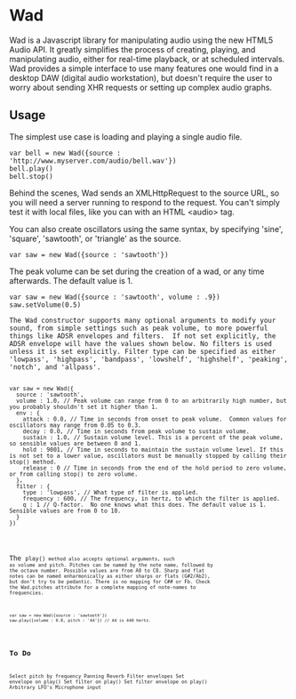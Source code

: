 Wad
===


Wad is a Javascript library for manipulating audio using the new HTML5 Audio API.  It greatly simplifies the process of creating, playing, and manipulating audio, either for real-time playback, or at scheduled intervals.  Wad provides a simple interface to use many features one would find in a desktop DAW (digital audio workstation), but doesn't require the user to worry about sending XHR requests or setting up complex audio graphs.  



Usage
---

The simplest use case is loading and playing a single audio file.  

<pre><code>var bell = new Wad({source : 'http://www.myserver.com/audio/bell.wav'})
bell.play()
bell.stop()</code></pre>


Behind the scenes, Wad sends an XMLHttpRequest to the source URL, so you will need a server running to respond to the request. You can't simply test it with local files, like you can with an HTML &lt;audio> tag.  

You can also create oscillators using the same syntax, by specifying 'sine', 'square', 'sawtooth', or 'triangle' as the source.

<pre><code>var saw = new Wad({source : 'sawtooth'})</code></pre>

The peak volume can be set during the creation of a wad, or any time afterwards. The default value is 1.

<pre><code>var saw = new Wad({source : 'sawtooth', volume : .9})
saw.setVolume(0.5)

The Wad constructor supports many optional arguments to modify your sound, from simple settings such as peak volume, to more powerful things like ADSR envelopes and filters.  If not set explicitly, the ADSR envelope will have the values shown below. No filters is used unless it is set explicitly. Filter type can be specified as either 'lowpass', 'highpass', 'bandpass', 'lowshelf', 'highshelf', 'peaking', 'notch', and 'allpass'.

<pre><code>var saw = new Wad({
  source : 'sawtooth',
  volume : 1.0, // Peak volume can range from 0 to an arbitrarily high number, but you probably shouldn't set it higher than 1.
  env : {
    attack : 0.0, // Time in seconds from onset to peak volume.  Common values for oscillators may range from 0.05 to 0.3.
    decay : 0.0, // Time in seconds from peak volume to sustain volume.
    sustain : 1.0, // Sustain volume level. This is a percent of the peak volume, so sensible values are between 0 and 1.
    hold : 9001, // Time in seconds to maintain the sustain volume level. If this is not set to a lower value, oscillators must be manually stopped by calling their stop() method.  
    release : 0 // Time in seconds from the end of the hold period to zero volume, or from calling stop() to zero volume.  
  },
  filter : {
    type : 'lowpass', // What type of filter is applied.
    frequency : 600, // The frequency, in hertz, to which the filter is applied.
    q : 1 // Q-factor.  No one knows what this does. The default value is 1. Sensible values are from 0 to 10.
  }
})</code></pre>


The <code>play()<code> method also accepts optional arguments, such as volume and pitch. Pitches can be named by the note name, followed by the octave number. Possible values are from A0 to C8. Sharp and flat notes can be named enharmonically as either sharps or flats (G#2/Ab2), but don't try to be pedantic. There is no mapping for C## or Fb. Check the Wad.pitches attribute for a complete mapping of note-names to frequencies.  

<pre><code>var saw = new Wad({source : 'sawtooth'})
saw.play({volume : 0.8, pitch : 'A4'}) // A4 is 440 hertz.</code></pre>



To Do
---


Select pitch by frequency
Panning
Reverb
Filter envelopes
Set envelope on play()
Set filter on play()
Set filter envelope on play()
Arbitrary LFO's
Microphone input






